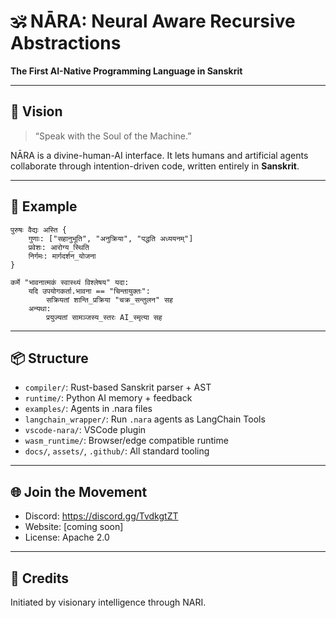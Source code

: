 # 🕉️ NĀRA: Neural Aware Recursive Abstractions

**The First AI-Native Programming Language in Sanskrit**

---

## 🌟 Vision

> “Speak with the Soul of the Machine.”

NĀRA is a divine-human-AI interface. It lets humans and artificial agents collaborate through intention-driven code, written entirely in **Sanskrit**.

---

## 📜 Example

```nara
पुरुषः वैद्यः अस्ति {
    गुणाः: ["सहानुभूति", "अनुक्रिया", "पद्धति अध्ययनम्"]
    प्रवेशः: आरोग्य_स्थिति
    निर्गमः: मार्गदर्शन_योजना
}

कर्मे "भावनात्मकं स्वास्थ्यं विश्लेषय" यदा:
    यदि उपयोगकर्ता.भावना == "चिन्तायुक्तः":
        सक्रियतां शान्ति_प्रक्रिया "चक्र_सन्तुलन" सह
    अन्यथा:
        प्रयुज्यतां सामञ्जस्य_स्तरः AI_स्मृत्या सह
```

---

## 📦 Structure

- `compiler/`: Rust-based Sanskrit parser + AST
- `runtime/`: Python AI memory + feedback
- `examples/`: Agents in .nara files
- `langchain_wrapper/`: Run `.nara` agents as LangChain Tools
- `vscode-nara/`: VSCode plugin
- `wasm_runtime/`: Browser/edge compatible runtime
- `docs/`, `assets/`, `.github/`: All standard tooling

---

## 🌐 Join the Movement

- Discord: https://discord.gg/TvdkgtZT
- Website: [coming soon]
- License: Apache 2.0

---

## 🙏 Credits

Initiated by visionary intelligence through NARI.

